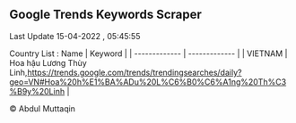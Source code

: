 

## Google Trends Keywords Scraper 
 
Last Update 15-04-2022 , 05:45:55

Country List :
 Name  | Keyword |
| ------------- | ------------- |
| VIETNAM | Hoa hậu Lương Thùy Linh,https://trends.google.com/trends/trendingsearches/daily?geo=VN#Hoa%20h%E1%BA%ADu%20L%C6%B0%C6%A1ng%20Th%C3%B9y%20Linh |



© Abdul Muttaqin 
